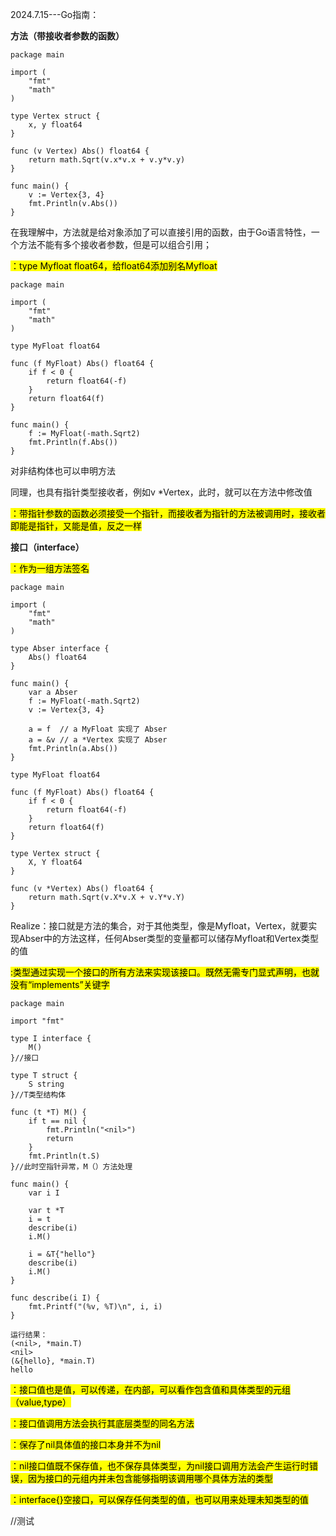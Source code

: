 2024.7.15---Go指南：

**方法（带接收者参数的函数）**

```
package main

import (
    "fmt"
    "math"
)

type Vertex struct {
    x, y float64
}

func (v Vertex) Abs() float64 {
    return math.Sqrt(v.x*v.x + v.y*v.y)
}

func main() {
    v := Vertex{3, 4}
    fmt.Println(v.Abs())
}

```

在我理解中，方法就是给对象添加了可以直接引用的函数，由于Go语言特性，一个方法不能有多个接收者参数，但是可以组合引用；

<mark>：type Myfloat float64，给float64添加别名Myfloat</mark>

```
package main

import (
    "fmt"
    "math"
)

type MyFloat float64

func (f MyFloat) Abs() float64 {
    if f < 0 {
        return float64(-f)
    }
    return float64(f)
}

func main() {
    f := MyFloat(-math.Sqrt2)
    fmt.Println(f.Abs())
}

```

对非结构体也可以申明方法

同理，也具有指针类型接收者，例如v *Vertex，此时，就可以在方法中修改值

<mark>：带指针参数的函数必须接受一个指针，而接收者为指针的方法被调用时，接收者即能是指针，又能是值，反之一样</mark>





**接口（interface）**

<mark>：作为一组方法签名</mark>

```
package main

import (
    "fmt"
    "math"
)

type Abser interface {
    Abs() float64
}

func main() {
    var a Abser
    f := MyFloat(-math.Sqrt2)
    v := Vertex{3, 4}

    a = f  // a MyFloat 实现了 Abser
    a = &v // a *Vertex 实现了 Abser
    fmt.Println(a.Abs())
}

type MyFloat float64

func (f MyFloat) Abs() float64 {
    if f < 0 {
        return float64(-f)
    }
    return float64(f)
}

type Vertex struct {
    X, Y float64
}

func (v *Vertex) Abs() float64 {
    return math.Sqrt(v.X*v.X + v.Y*v.Y)
}

```

Realize：接口就是方法的集合，对于其他类型，像是Myfloat，Vertex，就要实现Abser中的方法这样，任何Abser类型的变量都可以储存Myfloat和Vertex类型的值

<mark>:类型通过实现一个接口的所有方法来实现该接口。既然无需专门显式声明，也就没有“implements”关键字</mark>



```
package main

import "fmt"

type I interface {
    M()
}//接口

type T struct {
    S string
}//T类型结构体

func (t *T) M() {
    if t == nil {
        fmt.Println("<nil>")
        return
    }
    fmt.Println(t.S)
}//此时空指针异常，M（）方法处理

func main() {
    var i I

    var t *T
    i = t
    describe(i)
    i.M()

    i = &T{"hello"}
    describe(i)
    i.M()
}

func describe(i I) {
    fmt.Printf("(%v, %T)\n", i, i)
}

运行结果：
(<nil>, *main.T)
<nil>
(&{hello}, *main.T)
hello
```

<mark>：接口值也是值，可以传递，在内部，可以看作包含值和具体类型的元组（value,type）</mark>

<mark>：接口值调用方法会执行其底层类型的同名方法</mark>

<mark>：保存了nil具体值的接口本身并不为nil</mark>

<mark>：nil接口值既不保存值，也不保存具体类型，为nil接口调用方法会产生运行时错误，因为接口的元组内并未包含能够指明该调用哪个具体方法的类型</mark>

<mark>：interface{}空接口，可以保存任何类型的值，也可以用来处理未知类型的值</mark>

//测试


























